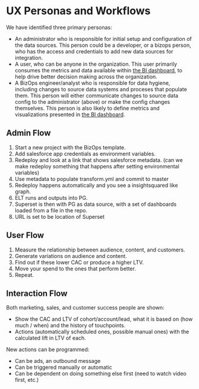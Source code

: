 # UX Personas and Workflows

We have identified three primary personas:
* An administrator who is responsible for initial setup and configuration of the data sources. This person could be a developer, or a bizops person, who has the access and credentials to add new data sources for integration.
* A user, who can be anyone in the organization. This user primarily consumes the metrics and data available within [the BI dashboard](../readme.md#tools), to help drive better decision making across the organization.
* A BizOps engineer/analyst who is responsible for data hygiene, including changes to source data systems and proceses that populate them.  This person will either communicate changes to source data config to the administrator (above) or make the config changes themselves.  This person is also likely to define metrics and visualizations presented in [the BI dashboard](../readme.md#tools).

## Admin Flow

1. Start a new project with the BizOps template.
1. Add salesforce app credentials as environment variables.
1. Redeploy and look at a link that shows salesforce metadata. (can we make redeploy something that happens after setting environmental variables)
1. Use metadata to populate transform.yml and commit to master
1. Redeploy happens automatically and you see a insightsquared like graph.
  1. ELT runs and outputs into PG.
  1. Superset is then with PG as data source, with a set of dashboards loaded from a file in the repo.
  1. URL is set to be location of Superset

## User Flow

1. Measure the relationship between audience, content, and customers.
1. Generate variations on audience and content.
1. Find out if these lower CAC or produce a higher LTV.
1. Move your spend to the ones that perform better.
1. Repeat.

## Interaction Flow

Both marketing, sales, and customer success people are shown:
* Show the CAC and LTV of cohort/account/lead, what it is based on (how much / when) and the history of touchpoints.
* Actions (automatically scheduled ones, possible manual ones) with the calculated lift in LTV of each.

New actions can be programmed:
* Can be ads, an outbound message
* Can be triggered manually or automatic
* Can be dependent on doing something else first (need to watch video first, etc.)
